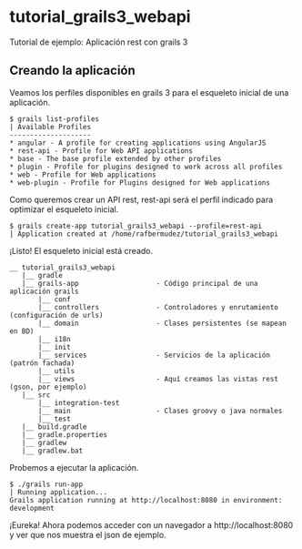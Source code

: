 # tutorial_grails3_webapi
Tutorial de ejemplo: Aplicación rest con grails 3

## Creando la aplicación
Veamos los perfiles disponibles en grails 3 para el esqueleto inicial de una aplicación.

```
$ grails list-profiles
| Available Profiles
--------------------
* angular - A profile for creating applications using AngularJS
* rest-api - Profile for Web API applications
* base - The base profile extended by other profiles
* plugin - Profile for plugins designed to work across all profiles
* web - Profile for Web applications
* web-plugin - Profile for Plugins designed for Web applications
```
Como queremos crear un API rest, rest-api será el perfil indicado para optimizar el esqueleto inicial.
```
$ grails create-app tutorial_grails3_webapi --profile=rest-api
| Application created at /home/rafbermudez/tutorial_grails3_webapi
```
¡Listo! El esqueleto inicial está creado. 
```
__ tutorial_grails3_webapi
   |__ gradle
   |__ grails-app                   - Código principal de una aplicación grails
       |__ conf                     
       |__ controllers              - Controladores y enrutamiento (configuración de urls)
       |__ domain                   - Clases persistentes (se mapean en BD)
       |__ i18n
       |__ init
       |__ services                 - Servicios de la aplicación (patrón fachada)
       |__ utils
       |__ views                    - Aquí creamos las vistas rest (gson, por ejemplo) 
   |__ src
       |__ integration-test
       |__ main                     - Clases groovy o java normales
       |__ test
   |__ build.gradle
   |__ gradle.properties
   |__ gradlew
   |__ gradlew.bat
```
Probemos a ejecutar la aplicación.
```
$ ./grails run-app
| Running application...
Grails application running at http://localhost:8080 in environment: development
```
¡Eureka! Ahora podemos acceder con un navegador a http://localhost:8080 y ver que nos muestra el json de ejemplo.
